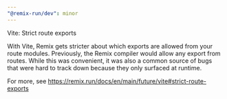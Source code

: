 ```yaml
---
"@remix-run/dev": minor
---
```


Vite: Strict route exports

With Vite, Remix gets stricter about which exports are allowed from your route modules.
Previously, the Remix compiler would allow any export from routes.
While this was convenient, it was also a common source of bugs that were hard to track down because they only surfaced at runtime.

For more, see https://remix.run/docs/en/main/future/vite#strict-route-exports
